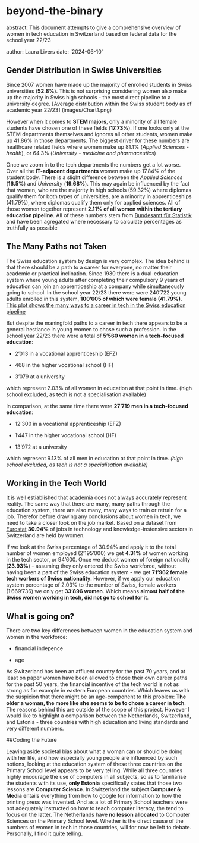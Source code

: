 # beyond-the-binary

abstract: This document attempts to give a comprehensive overview of women in tech education in Switzerland based on federal data for the school year 22/23

author: Laura Livers
date: '2024-06-10'


## Gender Distribution in Swiss Universities
Since 2007 women have made up the majority of enrolled students in Swiss universities (**52.8%**). This is not surprising considering women also make up the majority in Swiss high schools - the most direct pipeline to a university degree. 
[Average distribution within the Swiss student body as of academic year 22/23] (images/Chart1.png)

However when it comes to **STEM majors**, only a minority of all female students have chosen one of these fields (**17.73%**). If one looks only at the STEM departments themselves and ignores all other students, women make up 41.86% in those departments. The biggest driver for these numbers are healthcare related fields where women make up 81.1% (_Applied Sciences - health_), or 64.3% (_University - medicine and pharmaceutics_)

[](images/studentsTotal.png)
Once we zoom in to the tech departments the numbers get a lot worse. Over all the **IT-adjacent departments** women make up 17.84% of the student body. There is a slight difference between the _Applied Sciences_ (**16.5%**) and _University_ (**19.68%**). This may again be influenced by the fact that women, who are the majority in high schools (59.32%) where diplomas qualify them for both types of universities, are a minority in apprenticeships (41.79%), where diplomas qualify them only for applied sciences. All of those women together represent **2.11% of all women within the tertiary education pipeline**.
[](images/stemStudentsTotal.png)
All of these numbers stem from [Bundesamt für Statistik](https://www.bfs.admin.ch/bfs/de/home/statistiken/bildung-wissenschaft/personen-ausbildung/tertiaerstufe-hochschulen.html) and have been agregated where necessary to calculate percentages as truthfully as possible

## The Many Paths not Taken

The Swiss education system by design is very complex. The idea behind is that there should be a path to a career for everyone, no matter their academic or practical inclination.
Since 1930 there is a dual-education system where young adults after completing their compulsory 9 years of education can join an apprenticeship at a company while simultaneously going to school. In the school year 22/23 there were were 240’722 young adults enrolled in this system, **100’605 of which were female (41.79%)**.
[This plot shows the many ways to a career in tech in the Swiss education pipeline](images/Chart2.png)

But despite the maningfold paths to a career in tech there appears to be a general hestiance in young women to chose such a profession. In the school year 22/23 there were a total of **5’560 women in a tech-focused education**:

- 2’013 in a vocational apprenticeship (EFZ)

- 468 in the higher vocational school (HF)

- 3’079 at a university

which represent 2.03% of all women in education at that point in time.
(high school excluded, as tech is not a specialisation available)

In comparison, at the same time there were **27’719 men in a tech-focused education**:

- 12’300 in a vocational apprenticeship (EFZ)

- 1’447 in the higher vocational school (HF)

- 13’972 at a university

which represent 9.13% of all men in education at that point in time.
_(high school excluded, as tech is not a specialisation available)_

## Working in the Tech World

It is well estiablished that academia does not always accurately represent reality. The same way that there are many, many paths through the education system, there are also many, many ways to train or retrain for a job. Therefor before drawing any conclusions about women in tech, we need to take a closer look on the job market. Based on a dataset from [Eurostat](https://ec.europa.eu/eurostat/databrowser/view/htec_emp_reg2/default/map?lang=en) **30.94%** of jobs in technology and knowledge-instensive sectors in Switzerland are held by women.
[](images/Chart3.png)

If we look at the Swiss percentage of 30.94% and apply it to the total number of women employed (2’195’000) we get **4.31%** of women working in the tech sector, or 94’600. Once we deduct women of foreign nationality (**23.93%**) - assuming they only entered the Swiss workforce, without having been a part of the Swiss education system - we get **71’962 female tech workers of Swiss nationality**. However, if we apply our education system percentage of 2.03% to the number of Swiss, female workers (1’669’736) we only get **33’896 women**. Which means **almost half of the Swiss women working in tech, did not go to school for it**.

## What is going on?
There are two key differences between women in the education system and women in the workforce:

- financial indepence

- age

As Switzerland has been an affluent country for the past 70 years, and at least on paper women have been allowed to chose their own career paths for the past 50 years, the financial incentive of the tech world is not as strong as for example in eastern European countries. Which leaves us with the suspicion that there might be an age-component to this problem:
**The older a woman, the more like she seems to be to chose a career in tech**.
The reasons behind this are outside of the scope of this project. However I would like to highlight a comparison between the Netherlands, Switzerland, and Estonia - three countries with high education and living standards and very different numbers.

##Coding the Future

Leaving aside societal bias about what a woman can or should be doing with her life, and how especially young people are influenced by such notions, looking at the education system of these three countries on the Primary School level appears to be very telling.
[](images/Chart4.png)
While all three countries highly encourage the use of computers in all subjects, so as to familiarise the students with its use, **only Estonia** specifically states that those two lessons are **Computer Science**. In Switzerland the subject **Computer & Media** entails everything from how to google for information to how the printing press was invented. And as a lot of Primary School teachers were not adequately instructed on how to teach computer literacy, the tend to focus on the latter. The Netherlands have **no lesson allocated** to Computer Sciences on the Primary School level.
Whether is the direct cause of the numbers of women in tech in those countries, will for now be left to debate.
Personally, I find it quite telling.






